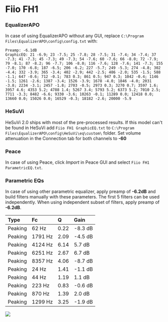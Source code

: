 # Fiio FH1

### EqualizerAPO
In case of using EqualizerAPO without any GUI, replace `C:\Program Files\EqualizerAPO\config\config.txt`
with:
```
Preamp: -6.1dB
GraphicEQ: 21 -6.9; 23 -7.5; 25 -7.8; 28 -7.5; 31 -7.4; 34 -7.4; 37 -7.3; 41 -7.3; 45 -7.3; 49 -7.3; 54 -7.6; 60 -7.6; 66 -8.0; 72 -7.9; 79 -8.1; 87 -8.2; 96 -7.7; 106 -8.0; 116 -7.6; 128 -7.6; 141 -7.3; 155 -7.0; 170 -6.8; 187 -6.5; 206 -6.2; 227 -5.7; 249 -5.3; 274 -4.8; 302 -4.4; 332 -3.9; 365 -3.4; 402 -2.9; 442 -2.5; 486 -2.0; 535 -1.5; 588 -1.1; 647 -0.6; 712 -0.1; 783 0.3; 861 0.5; 947 0.3; 1042 -0.4; 1146 -1.5; 1261 -2.6; 1387 -3.4; 1526 -3.9; 1678 -4.0; 1846 -4.0; 2031 -3.8; 2234 -3.1; 2457 -1.8; 2703 -0.5; 2973 0.3; 3270 0.7; 3597 1.6; 3957 4.6; 4353 5.2; 4788 1.4; 5267 3.4; 5793 5.2; 6373 5.2; 7010 2.5; 7711 -3.3; 8482 -6.6; 9330 -3.6; 10263 -0.1; 11289 0.0; 12418 0.0; 13660 0.0; 15026 0.0; 16529 -0.3; 18182 -2.6; 20000 -5.9
```

### HeSuVi
HeSuVi 2.0 ships with most of the pre-processed results. If this model can't be found in HeSuVi add
`Fiio FH1 GraphicEQ.txt` to `C:\Program Files\EqualizerAPO\config\HeSuVi\eq\custom\` folder.
Set volume attenuation in the Connection tab for both channels to **-60**

### Peace
In case of using Peace, click *Import* in Peace GUI and select `Fiio FH1 ParametricEQ.txt`.

### Parametric EQs
In case of using other parametric equalizer, apply preamp of **-6.2dB** and build filters manually
with these parameters. The first 5 filters can be used independently.
When using independent subset of filters, apply preamp of **-6.2dB**.

| Type    | Fc      |    Q | Gain    |
|:--------|:--------|:-----|:--------|
| Peaking | 62 Hz   | 0.22 | -8.3 dB |
| Peaking | 1791 Hz | 2.09 | -4.5 dB |
| Peaking | 4124 Hz | 6.14 | 5.7 dB  |
| Peaking | 6251 Hz | 2.67 | 6.7 dB  |
| Peaking | 8357 Hz | 4.06 | -8.7 dB |
| Peaking | 24 Hz   | 1.41 | -1.1 dB |
| Peaking | 44 Hz   | 1.19 | 1.1 dB  |
| Peaking | 223 Hz  | 0.83 | -0.6 dB |
| Peaking | 870 Hz  | 1.39 | 2.0 dB  |
| Peaking | 1299 Hz | 3.25 | -1.9 dB |

![](https://raw.githubusercontent.com/jaakkopasanen/AutoEq/master/results/oratory1990/usound/Fiio%20FH1/Fiio%20FH1.png)